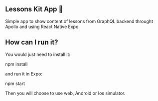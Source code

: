 ## Lessons Kit App :information_desk_person:

Simple app to show content of lessons from GraphQL backend throught Apollo and using React Native Expo.


## How can I run it?

You would just need to install it:

npm install

and run it in Expo:

npm start

Then you will choose to use web, Android or Ios simulator.
